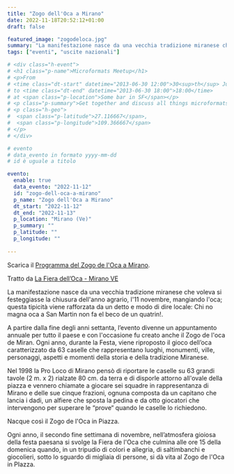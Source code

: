 ```yaml
---
title: "Zogo dell'Oca a Mirano"
date: 2022-11-18T20:52:12+01:00
draft: false

featured_image: "zogodeloca.jpg"
summary: "La manifestazione nasce da una vecchia tradizione miranese che voleva si festeggiasse la chiusura ..."
tags: ["eventi", "uscite nazionali"]

# <div class="h-event">
# <h1 class="p-name">Microformats Meetup</h1>
# <p>From 
# <time class="dt-start" datetime="2013-06-30 12:00">30<sup>th</sup> June 2013, 12:00</time>
# to <time class="dt-end" datetime="2013-06-30 18:00">18:00</time>
# at <span class="p-location">Some bar in SF</span></p>
# <p class="p-summary">Get together and discuss all things microformats-related.</p>
# <p class="h-geo">
#  <span class="p-latitude">27.116667</span>,
#  <span class="p-longitude">109.366667</span>
# </p>
# </div>

# evento 
# data_evento in formato yyyy-mm-dd
# id è uguale a titolo

evento:
  enable: true
  data_evento: "2022-11-12"
  id: "zogo-dell-oca-a-mirano"
  p_name: "Zogo dell'Oca a Mirano"
  dt_start: "2022-11-12"
  dt_end: "2022-11-13"
  p_location: "Mirano (Ve)"
  p_summary: ""
  p_latitude: ""
  p_longitude: ""
  
---
```


Scarica il [Programma del Zogo de l'Oca a Mirano](ProgrammaZogoDellOca.pdf).

Tratto da [La Fiera dell’Oca - Mirano VE](https://www.culturaveneto.it/it/percorsi/tappe/Venezia-La-Fiera-dell-Oca-Mirano)

La manifestazione nasce da una vecchia tradizione miranese che voleva si festeggiasse la chiusura dell'anno agrario, l'11 novembre, mangiando l'oca; questa tipicità viene rafforzata da un detto e modo di dire locale: Chi no magna oca a San Martin non fa el beco de un quatrin!.

A partire dalla fine degli anni settanta, l’evento divenne un appuntamento annuale per tutto il paese e con l'occasione fu creato anche il Zogo de l'oca de Miran. Ogni anno, durante la Festa, viene riproposto il gioco dell’oca caratterizzato da 63 caselle che rappresentano luoghi, monumenti, ville, personaggi, aspetti e momenti della storia e della tradizione Miranese.

Nel 1998 la Pro Loco di Mirano pensò di riportare le caselle su 63 grandi tavole (2 m. x 2) rialzate 80 cm. da terra e di disporle attorno all'ovale della piazza e vennero chiamate a giocare sei squadre in rappresentanza di Mirano e delle sue cinque frazioni, ognuna composta da un capitano che lancia i dadi, un alfiere che sposta la pedina e da otto giocatori che intervengono per superare le “prove“ quando le caselle lo richiedono.

Nacque così il Zogo de l'Oca in Piazza.

Ogni anno, il secondo fine settimana di novembre, nell’atmosfera gioiosa della festa paesana si svolge la Fiera de l'Oca che culmina alle ore 15 della domenica quando, in un tripudio di colori e allegria, di saltimbanchi e giocolieri, sotto lo sguardo di migliaia di persone, si dà vita al Zogo de l'Oca in PIazza. 